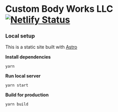 # Custom Body Works LLC [![Netlify Status](https://api.netlify.com/api/v1/badges/d4ac1737-df46-4e5f-8d0b-01e6e3a27099/deploy-status)](https://app.netlify.com/sites/custombodyworks/deploys)

### Local setup

This is a static site built with [Astro](https://astro.build/)

**Install dependencies**

```
yarn
```

**Run local server**

```
yarn start
```

**Build for production**

```
yarn build
```
